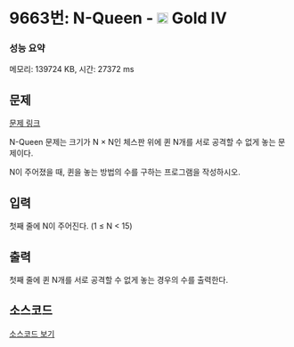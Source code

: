 # 9663번: N-Queen - <img src="https://static.solved.ac/tier_small/12.svg" style="height:20px" /> Gold IV

<!-- performance -->
### 성능 요약
메모리: 139724 KB, 시간: 27372 ms
<!-- end -->

## 문제

[문제 링크](https://boj.kr/9663)


<p>N-Queen 문제는&nbsp;크기가 N × N인 체스판 위에 퀸 N개를&nbsp;서로 공격할 수 없게 놓는&nbsp;문제이다.</p>

<p>N이 주어졌을 때, 퀸을 놓는 방법의 수를 구하는 프로그램을 작성하시오.</p>



## 입력


<p>첫째 줄에 N이 주어진다. (1 ≤ N &lt; 15)</p>



## 출력


<p>첫째 줄에 퀸 N개를 서로 공격할 수 없게 놓는&nbsp;경우의 수를 출력한다.</p>



## 소스코드

[소스코드 보기](N-Queen.py)